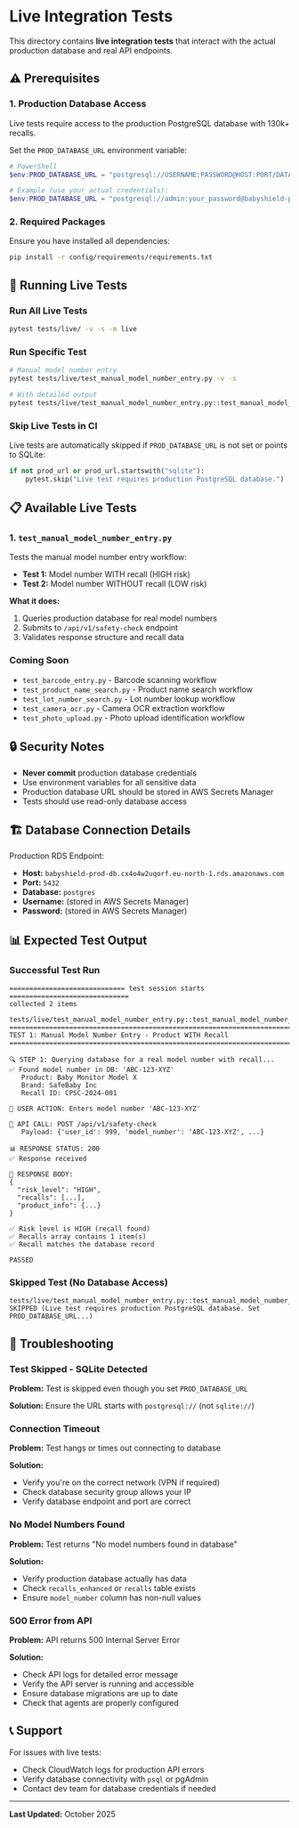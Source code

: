 # Live Integration Tests

This directory contains **live integration tests** that interact with the actual production database and real API endpoints.

## ⚠️ Prerequisites

### 1. Production Database Access

Live tests require access to the production PostgreSQL database with 130k+ recalls.

Set the `PROD_DATABASE_URL` environment variable:

```powershell
# PowerShell
$env:PROD_DATABASE_URL = "postgresql://USERNAME:PASSWORD@HOST:PORT/DATABASE"

# Example (use your actual credentials):
$env:PROD_DATABASE_URL = "postgresql://admin:your_password@babyshield-prod-db.cx4o4w2uqorf.eu-north-1.rds.amazonaws.com:5432/postgres"
```

### 2. Required Packages

Ensure you have installed all dependencies:

```bash
pip install -r config/requirements/requirements.txt
```

## 🧪 Running Live Tests

### Run All Live Tests

```bash
pytest tests/live/ -v -s -m live
```

### Run Specific Test

```bash
# Manual model number entry
pytest tests/live/test_manual_model_number_entry.py -v -s

# With detailed output
pytest tests/live/test_manual_model_number_entry.py::test_manual_model_number_entry_with_recall -v -s
```

### Skip Live Tests in CI

Live tests are automatically skipped if `PROD_DATABASE_URL` is not set or points to SQLite:

```python
if not prod_url or prod_url.startswith("sqlite"):
    pytest.skip("Live test requires production PostgreSQL database.")
```

## 📋 Available Live Tests

### 1. `test_manual_model_number_entry.py`

Tests the manual model number entry workflow:

- **Test 1:** Model number WITH recall (HIGH risk)
- **Test 2:** Model number WITHOUT recall (LOW risk)

**What it does:**
1. Queries production database for real model numbers
2. Submits to `/api/v1/safety-check` endpoint
3. Validates response structure and recall data

### Coming Soon

- `test_barcode_entry.py` - Barcode scanning workflow
- `test_product_name_search.py` - Product name search workflow
- `test_lot_number_search.py` - Lot number lookup workflow
- `test_camera_ocr.py` - Camera OCR extraction workflow
- `test_photo_upload.py` - Photo upload identification workflow

## 🔒 Security Notes

- **Never commit** production database credentials
- Use environment variables for all sensitive data
- Production database URL should be stored in AWS Secrets Manager
- Tests should use read-only database access

## 🏗️ Database Connection Details

Production RDS Endpoint:
- **Host:** `babyshield-prod-db.cx4o4w2uqorf.eu-north-1.rds.amazonaws.com`
- **Port:** `5432`
- **Database:** `postgres`
- **Username:** (stored in AWS Secrets Manager)
- **Password:** (stored in AWS Secrets Manager)

## 📊 Expected Test Output

### Successful Test Run

```
============================= test session starts ==============================
collected 2 items

tests/live/test_manual_model_number_entry.py::test_manual_model_number_entry_with_recall 
================================================================================
TEST 1: Manual Model Number Entry - Product WITH Recall
================================================================================

🔍 STEP 1: Querying database for a real model number with recall...
✅ Found model number in DB: 'ABC-123-XYZ'
   Product: Baby Monitor Model X
   Brand: SafeBaby Inc
   Recall ID: CPSC-2024-001

👤 USER ACTION: Enters model number 'ABC-123-XYZ'

📡 API CALL: POST /api/v1/safety-check
   Payload: {'user_id': 999, 'model_number': 'ABC-123-XYZ', ...}

📊 RESPONSE STATUS: 200
✅ Response received

📄 RESPONSE BODY:
{
  "risk_level": "HIGH",
  "recalls": [...],
  "product_info": {...}
}

✅ Risk level is HIGH (recall found)
✅ Recalls array contains 1 item(s)
✅ Recall matches the database record

PASSED
```

### Skipped Test (No Database Access)

```
tests/live/test_manual_model_number_entry.py::test_manual_model_number_entry_with_recall 
SKIPPED (Live test requires production PostgreSQL database. Set PROD_DATABASE_URL...)
```

## 🐛 Troubleshooting

### Test Skipped - SQLite Detected

**Problem:** Test is skipped even though you set `PROD_DATABASE_URL`

**Solution:** Ensure the URL starts with `postgresql://` (not `sqlite://`)

### Connection Timeout

**Problem:** Test hangs or times out connecting to database

**Solution:** 
- Verify you're on the correct network (VPN if required)
- Check database security group allows your IP
- Verify database endpoint and port are correct

### No Model Numbers Found

**Problem:** Test returns "No model numbers found in database"

**Solution:**
- Verify production database actually has data
- Check `recalls_enhanced` or `recalls` table exists
- Ensure `model_number` column has non-null values

### 500 Error from API

**Problem:** API returns 500 Internal Server Error

**Solution:**
- Check API logs for detailed error message
- Verify the API server is running and accessible
- Ensure database migrations are up to date
- Check that agents are properly configured

## 📞 Support

For issues with live tests:
- Check CloudWatch logs for production API errors
- Verify database connectivity with `psql` or pgAdmin
- Contact dev team for database credentials if needed

---

**Last Updated:** October 2025
